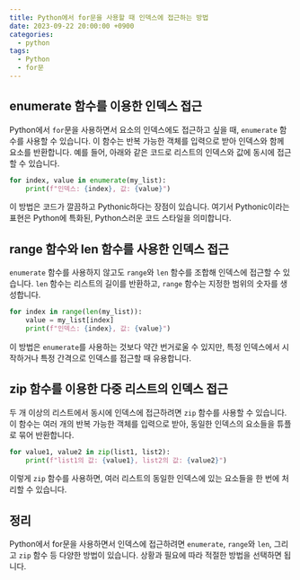 ```yaml
---
title: Python에서 for문을 사용할 때 인덱스에 접근하는 방법
date: 2023-09-22 20:00:00 +0900
categories:
  - python
tags:
  - Python
  - for문
---
```


## enumerate 함수를 이용한 인덱스 접근

Python에서 `for`문을 사용하면서 요소의 인덱스에도 접근하고 싶을 때, `enumerate` 함수를 사용할 수 있습니다. 이 함수는 반복 가능한 객체를 입력으로 받아 인덱스와 함께 요소를 반환합니다. 예를 들어, 아래와 같은 코드로 리스트의 인덱스와 값에 동시에 접근할 수 있습니다.

```python
for index, value in enumerate(my_list):
    print(f"인덱스: {index}, 값: {value}")
```

이 방법은 코드가 깔끔하고 Pythonic하다는 장점이 있습니다. 여기서 Pythonic이라는 표현은 Python에 특화된, Python스러운 코드 스타일을 의미합니다.

## range 함수와 len 함수를 사용한 인덱스 접근

`enumerate` 함수를 사용하지 않고도 `range`와 `len` 함수를 조합해 인덱스에 접근할 수 있습니다. `len` 함수는 리스트의 길이를 반환하고, `range` 함수는 지정한 범위의 숫자를 생성합니다.

```python
for index in range(len(my_list)):
    value = my_list[index]
    print(f"인덱스: {index}, 값: {value}")
```

이 방법은 `enumerate`를 사용하는 것보다 약간 번거로울 수 있지만, 특정 인덱스에서 시작하거나 특정 간격으로 인덱스를 접근할 때 유용합니다.

## zip 함수를 이용한 다중 리스트의 인덱스 접근

두 개 이상의 리스트에서 동시에 인덱스에 접근하려면 `zip` 함수를 사용할 수 있습니다. 이 함수는 여러 개의 반복 가능한 객체를 입력으로 받아, 동일한 인덱스의 요소들을 튜플로 묶어 반환합니다.

```python
for value1, value2 in zip(list1, list2):
    print(f"list1의 값: {value1}, list2의 값: {value2}")
```

이렇게 `zip` 함수를 사용하면, 여러 리스트의 동일한 인덱스에 있는 요소들을 한 번에 처리할 수 있습니다.

## 정리

Python에서 for문을 사용하면서 인덱스에 접근하려면 `enumerate`, `range`와 `len`, 그리고 `zip` 함수 등 다양한 방법이 있습니다. 상황과 필요에 따라 적절한 방법을 선택하면 됩니다.